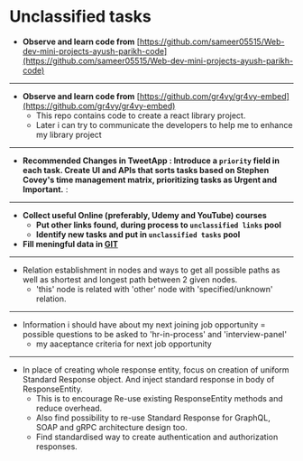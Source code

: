 # Unclassified tasks 

- **Observe and learn code from** [https://github.com/sameer05515/Web-dev-mini-projects-ayush-parikh-code](https://github.com/sameer05515/Web-dev-mini-projects-ayush-parikh-code)

---

- **Observe and learn code from** [https://github.com/gr4vy/gr4vy-embed](https://github.com/gr4vy/gr4vy-embed)
    - This repo contains code to create a react library project.
    - Later i can try to communicate the developers to help me to enhance my library project


----

- **Recommended Changes in TweetApp : Introduce a `priority` field in each task. Create UI and APIs that sorts tasks based on Stephen Covey's time management matrix, prioritizing tasks as Urgent and Important.** : 


---

- **Collect useful Online (preferably, Udemy and YouTube) courses**
    - **Put other links found, during process to `unclassified links` pool**
    - **Identify new tasks and put in `unclassified tasks` pool**
- **Fill meningful data in [GIT](../../topics/git/index.md)**

---

- Relation establishment in nodes and ways to get all possible paths as well as shortest and longest path between 2 given nodes.
	- 'this' node is related with 'other' node with 'specified/unknown' relation.

---

- Information i should have about my next joining job opportunity 
	= possible questions to be asked to 'hr-in-process' and 'interview-panel'
	- my aaceptance criteria for next job opportunity

---
	
- In place of creating whole response entity, focus on creation of uniform Standard Response object. And inject standard response in body of ResponseEntity. 
	- This is to encourage Re-use existing ResponseEntity methods and reduce overhead. 
	- Also find possibility to re-use Standard Response for GraphQL, SOAP and gRPC architecture design too.
	- Find standardised way to create authentication and authorization responses.